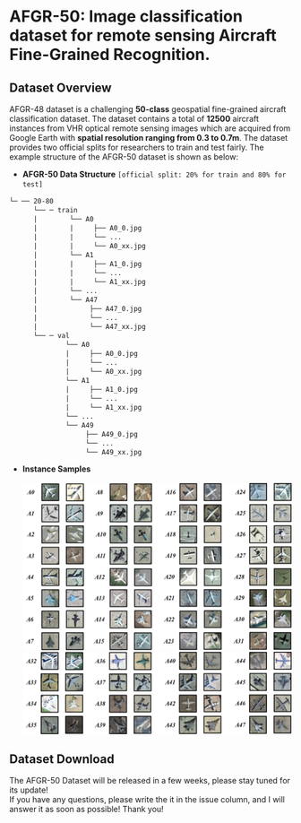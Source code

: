 # AFGR-50: Image classification dataset for remote sensing Aircraft Fine-Grained Recognition.
## Dataset Overview 
AFGR-48 dataset is a challenging **50-class** geospatial fine-grained aircraft classification dataset. The dataset contains a total of **12500** aircraft instances from VHR optical remote sensing images which are acquired from Google Earth with **spatial resolution ranging from 0.3 to 0.7m**. The dataset provides two official splits for researchers to train and test fairly. The example structure of the AFGR-50 dataset is shown as below: <br>  
* **AFGR-50 Data Structure** `[official split: 20% for train and 80% for test]` <br>  
```
└─ ── 20-80  
      └── ─ train
      |        └── A0
      |        |     ├── A0_0.jpg
      |        |     └── ...  
      |        |     └── A0_xx.jpg 
      |        └── A1
      |        |     ├── A1_0.jpg
      |        |     └── ... 
      |        |     └── A1_xx.jpg 
      |        └── ...
      |        └── A47  
      |             ├── A47_0.jpg
      |             └── ...
      |             └── A47_xx.jpg
      └── ─ val
              └── A0
              |     ├── A0_0.jpg 
              |     └── ... 
              |     └── A0_xx.jpg  
              └── A1 
              |     ├── A1_0.jpg
              |     └── ...  
              |     └── A1_xx.jpg  
              └── ... 
              └── A49  
                   ├── A49_0.jpg 
                   └── ...
                   └── A49_xx.jpg 
```
* **Instance Samples** <br>  
![Samples1](https://github.com/wgqqgw/BIT-KTYG-AFGR/raw/main/samples/Aircraft-samples1.gif)<br>
![Samples2](https://github.com/wgqqgw/BIT-KTYG-AFGR/raw/main/samples/Aircraft-samples2.gif)<br>
## Dataset Download
The AFGR-50 Dataset will be released in a few weeks, please stay tuned for its update!<br>
If you have any questions, please write the it in the issue column, and I will answer it as soon as possible! Thank you!<br>
